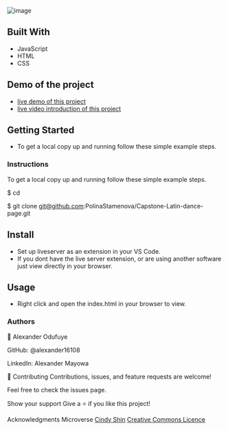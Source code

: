 ![image](https://user-images.githubusercontent.com/60612329/124332631-ccecb700-db89-11eb-8f79-3193f8a0c883.png)
## Built With
- JavaScript
- HTML
- CSS

## Demo of the project
- [live demo of this project](https://alexander16108.github.io/capstone-project/)
- [live video introduction of this project](https://www.loom.com/share/0694a1bcb76a461a933b185e62fefd20)

## Getting Started
- To get a local copy up and running follow these simple example steps.


### Instructions
To get a local copy up and running follow these simple example steps.

$ cd

$ git clone git@github.com:PolinaStamenova/Capstone-Latin-dance-page.git

## Install
- Set up liveserver as an extension in your VS Code.
- If you dont have the live server extension, or are using another software just view directly in your browser.

## Usage
- Right click and open the index.html in your browser to view.

### Authors
👤 Alexander Odufuye

GitHub: @alexander16108

LinkedIn: Alexander Mayowa

🤝 Contributing
Contributions, issues, and feature requests are welcome!

Feel free to check the issues page.

Show your support
Give a ⭐️ if you like this project!

Acknowledgments
Microverse
[Cindy Shin](https://www.behance.net/adagio07)
[Creative Commons Licence](https://www.behance.net/gallery/29845175/CC-Global-Summit-2015)
